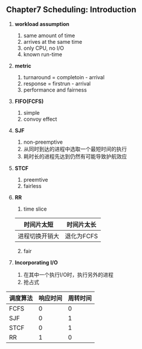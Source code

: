 ## Chapter7 Scheduling: Introduction
1. **workload assumption**
   1. same amount of time
   2. arrives at the same time
   3. only CPU, no I/O
   4. known run-time
2. **metric**
   1. turnaround = completoin - arrival
   2. response = firstrun - arrival
   3. performance and fairness
3. **FIFO(FCFS)**
   1. simple 
   2. convoy effect
4. **SJF**
   1. non-preemptive
   2. 从同时到达的进程中选取一个最短时间的执行
   3. 耗时长的进程先达到仍然有可能导致护航效应
5. **STCF**
   1. preemtive
   2. fairless
6. **RR**
   1. time slice

   时间片太短|时间片太长
   -|-
   进程切换开销大|退化为FCFS
   2. fair
7. **Incorporating I/O**
   1. 在其中一个执行I/O时，执行另外的进程
   2. 抢占式 

调度算法|响应时间|周转时间
-|-|-
FCFS|0|0
SJF|0|1
STCF|0|1
RR|1|0
